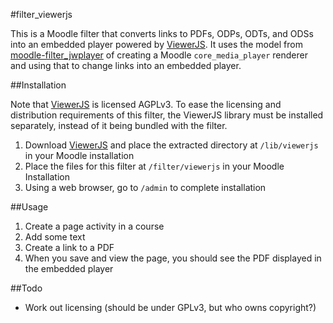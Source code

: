 #filter_viewerjs

This is a Moodle filter that converts links to PDFs, ODPs, ODTs, and ODSs into an embedded player powered by [ViewerJS](http://viewerjs.org). It uses the model from [moodle-filter_jwplayer](https://github.com/lucisgit/moodle-filter_jwplayer) of creating a Moodle `core_media_player` renderer and using that to change links into an embedded player. 

##Installation

Note that [ViewerJS](http://viewerjs.org) is licensed AGPLv3. To ease the licensing and distribution requirements of this filter, the ViewerJS library must be installed separately, instead of
it being bundled with the filter.

1. Download [ViewerJS](https://github.com/kogmbh/ViewerJS/releases) and place the extracted directory at `/lib/viewerjs` in your Moodle installation
2. Place the files for this filter at `/filter/viewerjs` in your Moodle Installation
3. Using a web browser, go to `/admin` to complete installation

##Usage

1. Create a page activity in a course
2. Add some text
3. Create a link to a PDF
4. When you save and view the page, you should see the PDF displayed in the embedded player

##Todo

* Work out licensing (should be under GPLv3, but who owns copyright?)

